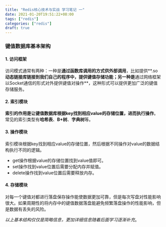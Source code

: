 ```yaml
---
title: "Redis核心技术与实战 学习笔记 一"
date: 2021-01-20T19:51:22+08:00
tags: ["redis"]
categories: ["redis"]
draft: true
---
```


### 键值数据库基本架构

#### 1. 访问框架

访问模式通常有两种：一种是**通过函数库调用的方式供外部调用**，比如提供**.so**动态链接库链接到我们自己的程序中，提供键值存储功能；另一种是**通过网络框架以Socket通信的形式对外提供键值对操作**，这种形式可以提供更加广泛的键值存储服务。

#### 2. 索引模块

**索引的作用是让键值数据库根据key找到相应value的存储位置，进而执行操作**。常见的索引类型有**哈希表**、**B+树**、**字典树**等。

#### 3. 操作模块

索引模块根据key找到相应value的存储位置，然后根据不同操作对value的数据结构执行不同的逻辑。

- get操作根据value的存储位置找到value值即可。
- set操作找到value位置后需要分配内存并赋值。
- delete操作找到value位置后需要释放内存。

#### 4. 存储模块

对每一个键值对都进行落盘保存操作能使数据更加可靠，但是每次写盘对性能影响很大。如果周期性的将内存中的键值数据落盘能避免频繁落盘操作的性能影响，但是数据有丢失的风险。

*以上基本结构仅仅是简略信息，更加详细信息随着后面学习逐渐补充*。